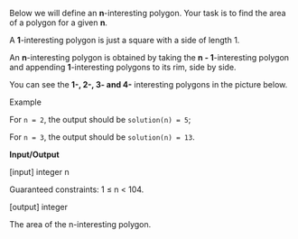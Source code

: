 Below we will define an **n**-interesting polygon. Your task is to find the area of a polygon for a given **n**.

A **1**-interesting polygon is just a square with a side of length 1. 

An **n**-interesting polygon is obtained by taking the **n - 1**-interesting polygon and appending **1**-interesting polygons to its rim, side by side. 

You can see the **1-, 2-, 3- and 4-** interesting polygons in the picture below.

Example

For ``n = 2``, the output should be
``solution(n) = 5``;

For ``n = 3``, the output should be
``solution(n) = 13``.

**Input/Output**

[input] integer n

Guaranteed constraints:
1 ≤ n < 104.

[output] integer

The area of the n-interesting polygon.
